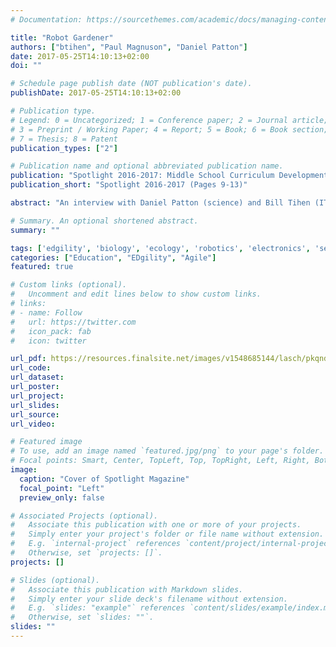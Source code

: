 ```yaml
---
# Documentation: https://sourcethemes.com/academic/docs/managing-content/

title: "Robot Gardener"
authors: ["btihen", "Paul Magnuson", "Daniel Patton"]
date: 2017-05-25T14:10:13+02:00
doi: ""

# Schedule page publish date (NOT publication's date).
publishDate: 2017-05-25T14:10:13+02:00

# Publication type.
# Legend: 0 = Uncategorized; 1 = Conference paper; 2 = Journal article;
# 3 = Preprint / Working Paper; 4 = Report; 5 = Book; 6 = Book section;
# 7 = Thesis; 8 = Patent
publication_types: ["2"]

# Publication name and optional abbreviated publication name.
publication: "Spotlight 2016-2017: Middle School Curriculum Development: Robot Gardeners (Pages 9-13)"
publication_short: "Spotlight 2016-2017 (Pages 9-13)"

abstract: "An interview with Daniel Patton (science) and Bill Tihen (IT) who joined forces to create a course that includes both their interests—biology and electronics. The basic task for students? Build a terrarium that will support a healthy garden, but make it using simple robotics and coding so that the garden will stay alive even when you aren’t around."

# Summary. An optional shortened abstract.
summary: ""

tags: ['edgility', 'biology', 'ecology', 'robotics', 'electronics', 'sensors', 'agile', 'stem']
categories: ["Education", "EDgility", "Agile"]
featured: true

# Custom links (optional).
#   Uncomment and edit lines below to show custom links.
# links:
# - name: Follow
#   url: https://twitter.com
#   icon_pack: fab
#   icon: twitter

url_pdf: https://resources.finalsite.net/images/v1548685144/lasch/pkqndkejni9pjgol42jo/Spotlight_Mag_2016-2017.pdf
url_code:
url_dataset:
url_poster:
url_project:
url_slides:
url_source:
url_video:

# Featured image
# To use, add an image named `featured.jpg/png` to your page's folder.
# Focal points: Smart, Center, TopLeft, Top, TopRight, Left, Right, BottomLeft, Bottom, BottomRight.
image:
  caption: "Cover of Spotlight Magazine"
  focal_point: "Left"
  preview_only: false

# Associated Projects (optional).
#   Associate this publication with one or more of your projects.
#   Simply enter your project's folder or file name without extension.
#   E.g. `internal-project` references `content/project/internal-project/index.md`.
#   Otherwise, set `projects: []`.
projects: []

# Slides (optional).
#   Associate this publication with Markdown slides.
#   Simply enter your slide deck's filename without extension.
#   E.g. `slides: "example"` references `content/slides/example/index.md`.
#   Otherwise, set `slides: ""`.
slides: ""
---
```


